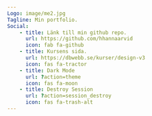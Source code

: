 ```yaml
---
Logo: image/me2.jpg
Tagline: Min portfolio.
Social:
    - title: Länk till min github repo.
      url: https://github.com/hhannaarvid
      icon: fab fa-github
    - title: Kursens sida.
      url: https://dbwebb.se/kurser/design-v3
      icon: fas fa-tractor
    - title: Dark Mode
      url: ?action=theme
      icon: fas fa-moon
    - title: Destroy Session
      url: ?action=session_destroy
      icon: fas fa-trash-alt
---
```

